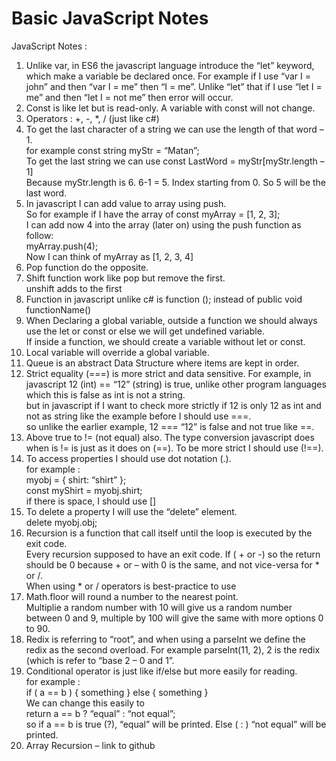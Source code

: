 # Basic JavaScript Notes

JavaScript Notes :
1.	Unlike var, in ES6 the javascript language introduce the “let” keyword, which make a variable be declared once. For example if I use “var I = john” and then “var I = me” then “I = me”. Unlike “let” that if I use “let I = me” and then “let I = not me” then error will occur. <br>
2.	Const is like let but is read-only. A variable with const will not change. <br>
3.	Operators : +, -, *, / (just like c#)  <br>
4.	 To get the last character of a string we can use the length of that word – 1. <br>
for example const string myStr = “Matan”;  <br>
To get the last string we can use const LastWord = myStr[myStr.length – 1] <br>
Because myStr.length is 6. 6-1  = 5. Index starting from 0. So 5 will be the last word. <br>
5.	In javascript I can add value to array using push. <br>
So for example if I have the array of const myArray = [1, 2, 3]; <br>
I can add now 4 into the array (later on) using the push function as follow: <br>
myArray.push(4); <br>
Now I can think of myArray as [1, 2, 3, 4] <br>
6.	Pop function do the opposite. <br>
7.	Shift function work like pop but remove the first. <br>
unshift adds to the first <br>
8.	Function in javascript unlike c# is function <functionName>(); instead of public void functionName()  <br>
9.	When Declaring a global variable, outside a function we should always use the let or const or else we will get undefined variable.  <Br>
If inside a function, we should create a variable without let or const. <br>
10.	 Local variable will override a global variable. <br>
11.	Queue is an abstract Data Structure where items are kept in order. <br>
12.	Strict equality (===) is more strict and data sensitive. For example, in javascript 12 (int) == “12” (string) is true, unlike other program languages which this is false as int is not a string. <br>
but in javascript if I want to check more strictly if 12 is only 12 as int and not as string like the example before I should use ===.  <br>
so unlike the earlier example, 12 === “12” is false and not true like ==. <br>
13.	Above true to != (not equal) also. The type conversion javascript does when is != is just as it does on (==). To be more strict I should use (!==). <br>
14.	To access properties I should use dot notation (.). <br>
for example : <br>
myobj = { shirt: “shirt” }; <br>
const myShirt = myobj.shirt; <br>
if there is space, I should use [] <br>
15.	To delete a property I will use the “delete” element. <br>
delete myobj.obj; <br>
16.	Recursion is a function that call itself until the loop is executed by the exit code. <br>
Every recursion supposed to have an exit code. If ( + or -) so the return should be 0 because + or – with 0 is the same, and not vice-versa for * or /. <br>
When using * or / operators is best-practice to use <br>
17.	Math.floor will round a number to the nearest point. <br> 
Multiplie a random number with 10 will give us a random number between 0 and 9, multiple by 100 will give the same with more options 0 to 90. <br>
18.	Redix is referring to “root”, and when using a parseInt we define the redix as the second overload. For example parseInt(11, 2), 2 is the redix (which is refer to “base 2 – 0 and 1”. <br>
19.	Conditional operator is just like if/else but more easily for reading. <br>
for example : <br>
if ( a == b ) { something } else { something } <br>
We can change this easily to <br>
return a == b ? “equal” : “not equal”; <br>
so if a == b is true (?), “equal” will be printed. Else ( : ) “not equal” will be printed. <br>
20.	Array Recursion – link to github 
